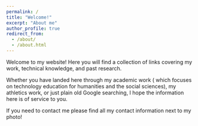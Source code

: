 ```yaml
---
permalink: /
title: "Welcome!"
excerpt: "About me"
author_profile: true
redirect_from: 
  - /about/
  - /about.html
---
```


Welcome to my website! Here you will find a collection of links covering my work, technical knowledge, and past research.

Whether you have landed here through my academic work ( which focuses on technology education for humanities and the social sciences), my athletics work, or just plain old Google searching, I hope the information here is of service to you.

If you need to contact me  please find all my contact information next to my photo!
